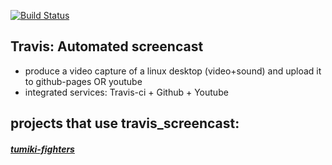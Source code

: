 [![Build Status](https://travis-ci.org/brownman/travis_screencast.svg?branch=develop)](https://travis-ci.org/browman/travis_screencast)
 
 
 

Travis: Automated screencast
-----
- produce a video capture of a linux desktop (video+sound) and upload it to github-pages OR youtube
- integrated services: Travis-ci + Github + Youtube


projects that use travis_screencast:
----
##### [tumiki-fighters](https://github.com/brownman/tumiki-fighters)
 


